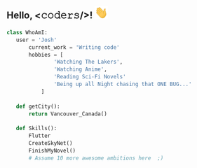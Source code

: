 ## Hello, <𝚌𝚘𝚍𝚎𝚛𝚜/>! <img src="https://raw.githubusercontent.com/ABSphreak/ABSphreak/master/gifs/Hi.gif" width="30px"></h2>
 ```python
 class WhoAmI:
 	user = 'Josh'
		current_work = 'Writing code'
		hobbies = [
				'Watching The Lakers',
				'Watching Anime',
				'Reading Sci-Fi Novels'
				'Being up all Night chasing that ONE BUG...'
			]
	
	def getCity():
		return Vancouver_Canada()
	
	def Skills():
		Flutter
		CreateSkyNet()
		FinishMyNovel()
		# Assume 10 more awesome ambitions here  ;)
	
 ```
